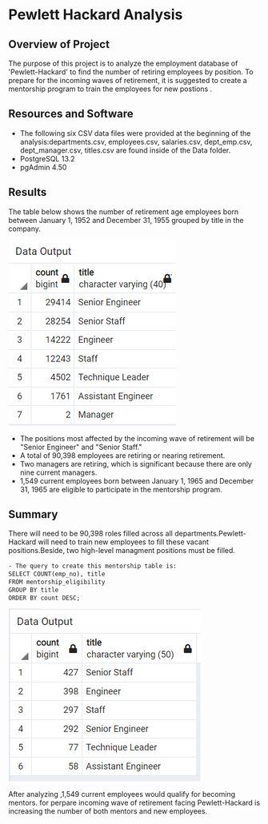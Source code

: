 # Pewlett Hackard Analysis

## Overview of Project

The purpose of this project is to analyze the employment database of  'Pewlett-Hackard' to find the number of retiring employees by position. To prepare for the incoming waves of retirement, it is suggested to create a mentorship program to train the  employees for new postions . 



## Resources and Software

- The following six CSV data files were provided at the beginning of the analysis:departments.csv, employees.csv, salaries.csv, dept_emp.csv, dept_manager.csv, titles.csv are    found inside of the Data folder.
- PostgreSQL 13.2
- pgAdmin 4.50



## Results
The table below shows the number of retirement age employees born between January 1, 1952 and December 31, 1955 grouped by title in the company.

 ![This is an image](https://github.com/NadaAdem/-Pewlett-Hackard-Analysis/blob/main/Resources/retiring_titles.png)

- The positions most affected by the incoming wave of retirement will be "Senior Engineer" and "Senior Staff."
- A total of 90,398 employees are retiring or nearing retirement.
- Two managers are retiring, which is significant because there are only nine current managers.
- 1,549 current employees born between January 1, 1965 and December 31, 1965 are eligible to participate in the mentorship program.

## Summary
There will need to be 90,398 roles filled across all departments.Pewlett-Hackard will need to train new employees to fill these vacant positions.Beside, two high-level managment positions must be filled.

```
- The query to create this mentorship table is:
SELECT COUNT(emp_no), title
FROM mentorship_eligibility
GROUP BY title
ORDER BY count DESC;
```

 ![This is an image](https://github.com/NadaAdem/-Pewlett-Hackard-Analysis/blob/main/Resources/mentorship_eligibility_COUNT.png)
 
 
After analyzing ,1,549 current employees would qualify for becoming mentors. for perpare incoming wave of retirement facing Pewlett-Hackard is  increasing the number of both mentors and new employees.
